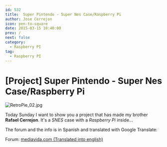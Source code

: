 ```yaml
---
id: 532
title:  Super Pintendo - Super Nes Case/Raspberry Pi
author: Jose Cerrejon
icon: pen-to-square
date: 2015-03-15 10:40:00
prev: /
next: false
category:
  - Raspberry PI
tag:
  - Raspberry PI
---
```


# [Project] Super Pintendo - Super Nes Case/Raspberry Pi

![RetroPie_02.jpg](/images/RetroPie_05.jpg)

Today Sunday I want to show you a project that has made my brother **Rafael Cerrejon**. It's a *SNES* case with a *Raspberry Pi* inside...

The forum and the info is in Spanish and translated with Google Translate:

Forum: [mediavida.com (Translated into english)](https://translate.google.com/translate?sl=auto&tl=en&js=y&prev=_t&hl=es&ie=UTF-8&u=http%3A%2F%2Fwww.mediavida.com%2Fforo%2Fhard-soft%2Fproyecto-super-pintendo-super-nes-caseraspberry-pi-531787&edit-text=)